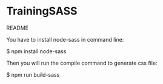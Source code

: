 # TrainingSASS

README

You have to install node-sass in command line:


$ npm install node-sass


Then you will run the compile command to generate css file:


$ npm run build-sass
